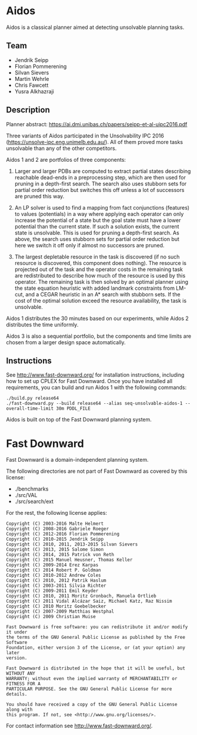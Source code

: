 # Aidos

Aidos is a classical planner aimed at detecting unsolvable planning tasks.

## Team

* Jendrik Seipp
* Florian Pommerening
* Silvan Sievers
* Martin Wehrle
* Chris Fawcett
* Yusra Alkhazraji

## Description

Planner abstract: https://ai.dmi.unibas.ch/papers/seipp-et-al-uipc2016.pdf

Three variants of Aidos participated in the Unsolvability IPC 2016
(https://unsolve-ipc.eng.unimelb.edu.au/). All of them proved more tasks
unsolvable than any of the other competitors.

Aidos 1 and 2 are portfolios of three components:

1. Larger and larger PDBs are computed to extract partial states
   describing reachable dead-ends in a preprocessing step, which are then
   used for pruning in a depth-first search. The search also uses stubborn
   sets for partial order reduction but switches this off unless a lot of
   successors are pruned this way.

2. An LP solver is used to find a mapping from fact conjunctions
   (features) to values (potentials) in a way where applying each operator
   can only increase the potential of a state but the goal state must have
   a lower potential than the current state. If such a solution exists,
   the current state is unsolvable. This is used for pruning a depth-first
   search. As above, the search uses stubborn sets for partial order
   reduction but here we switch it off only if almost no successors are
   pruned.

3. The largest depletable resource in the task is discovered (if no such
   resource is discovered, this component does nothing). The resource is
   projected out of the task and the operator costs in the remaining task
   are redistributed to describe how much of the resource is used by this
   operator. The remaining task is then solved by an optimal planner using
   the state equation heuristic with added landmark constraints from
   LM-cut, and a CEGAR heuristic in an A* search with stubborn sets. If
   the cost of the optimal solution exceed the resource availability, the
   task is unsolvable.

Aidos 1 distributes the 30 minutes based on our experiments, while Aidos 2
distributes the time uniformly.

Aidos 3 is also a sequential portfolio, but the components and time limits
are chosen from a larger design space automatically.

## Instructions

See http://www.fast-downward.org/ for installation instructions, including
how to set up CPLEX for Fast Downward. Once you have installed all
requirements, you can build and run Aidos 1 with the following commands:

    ./build.py release64
    ./fast-downward.py --build release64 --alias seq-unsolvable-aidos-1 --overall-time-limit 30m PDDL_FILE


Aidos is built on top of the Fast Downward planning system.

# Fast Downward

Fast Downward is a domain-independent planning system.

The following directories are not part of Fast Downward as covered by this
license:
* ./benchmarks
* ./src/VAL
* ./src/search/ext

For the rest, the following license applies:

    Copyright (C) 2003-2016 Malte Helmert
    Copyright (C) 2008-2016 Gabriele Roeger
    Copyright (C) 2012-2016 Florian Pommerening
    Copyright (C) 2010-2015 Jendrik Seipp
    Copyright (C) 2010, 2011, 2013-2015 Silvan Sievers
    Copyright (C) 2013, 2015 Salome Simon
    Copyright (C) 2014, 2015 Patrick von Reth
    Copyright (C) 2015 Manuel Heusner, Thomas Keller
    Copyright (C) 2009-2014 Erez Karpas
    Copyright (C) 2014 Robert P. Goldman
    Copyright (C) 2010-2012 Andrew Coles
    Copyright (C) 2010, 2012 Patrik Haslum
    Copyright (C) 2003-2011 Silvia Richter
    Copyright (C) 2009-2011 Emil Keyder
    Copyright (C) 2010, 2011 Moritz Gronbach, Manuela Ortlieb
    Copyright (C) 2011 Vidal Alcázar Saiz, Michael Katz, Raz Nissim
    Copyright (C) 2010 Moritz Goebelbecker
    Copyright (C) 2007-2009 Matthias Westphal
    Copyright (C) 2009 Christian Muise

    Fast Downward is free software: you can redistribute it and/or modify it under
    the terms of the GNU General Public License as published by the Free Software
    Foundation, either version 3 of the License, or (at your option) any later
    version.

    Fast Downward is distributed in the hope that it will be useful, but WITHOUT ANY
    WARRANTY; without even the implied warranty of MERCHANTABILITY or FITNESS FOR A
    PARTICULAR PURPOSE. See the GNU General Public License for more details.

    You should have received a copy of the GNU General Public License along with
    this program. If not, see <http://www.gnu.org/licenses/>.

For contact information see http://www.fast-downward.org/.
